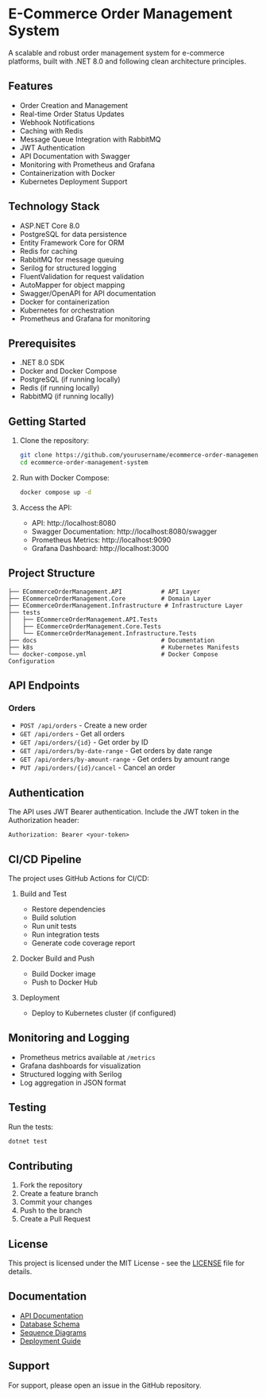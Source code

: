 # E-Commerce Order Management System

A scalable and robust order management system for e-commerce platforms, built with .NET 8.0 and following clean architecture principles.

## Features

- Order Creation and Management
- Real-time Order Status Updates
- Webhook Notifications
- Caching with Redis
- Message Queue Integration with RabbitMQ
- JWT Authentication
- API Documentation with Swagger
- Monitoring with Prometheus and Grafana
- Containerization with Docker
- Kubernetes Deployment Support

## Technology Stack

- ASP.NET Core 8.0
- PostgreSQL for data persistence
- Entity Framework Core for ORM
- Redis for caching
- RabbitMQ for message queuing
- Serilog for structured logging
- FluentValidation for request validation
- AutoMapper for object mapping
- Swagger/OpenAPI for API documentation
- Docker for containerization
- Kubernetes for orchestration
- Prometheus and Grafana for monitoring

## Prerequisites

- .NET 8.0 SDK
- Docker and Docker Compose
- PostgreSQL (if running locally)
- Redis (if running locally)
- RabbitMQ (if running locally)

## Getting Started

1. Clone the repository:
   ```bash
   git clone https://github.com/yourusername/ecommerce-order-management-system.git
   cd ecommerce-order-management-system
   ```

2. Run with Docker Compose:
   ```bash
   docker compose up -d
   ```

3. Access the API:
   - API: http://localhost:8080
   - Swagger Documentation: http://localhost:8080/swagger
   - Prometheus Metrics: http://localhost:9090
   - Grafana Dashboard: http://localhost:3000

## Project Structure

```
├── ECommerceOrderManagement.API           # API Layer
├── ECommerceOrderManagement.Core          # Domain Layer
├── ECommerceOrderManagement.Infrastructure # Infrastructure Layer
├── tests
│   ├── ECommerceOrderManagement.API.Tests
│   ├── ECommerceOrderManagement.Core.Tests
│   └── ECommerceOrderManagement.Infrastructure.Tests
├── docs                                   # Documentation
├── k8s                                    # Kubernetes Manifests
└── docker-compose.yml                     # Docker Compose Configuration
```

## API Endpoints

### Orders

- `POST /api/orders` - Create a new order
- `GET /api/orders` - Get all orders
- `GET /api/orders/{id}` - Get order by ID
- `GET /api/orders/by-date-range` - Get orders by date range
- `GET /api/orders/by-amount-range` - Get orders by amount range
- `PUT /api/orders/{id}/cancel` - Cancel an order

## Authentication

The API uses JWT Bearer authentication. Include the JWT token in the Authorization header:

```
Authorization: Bearer <your-token>
```

## CI/CD Pipeline

The project uses GitHub Actions for CI/CD:

1. Build and Test
   - Restore dependencies
   - Build solution
   - Run unit tests
   - Run integration tests
   - Generate code coverage report

2. Docker Build and Push
   - Build Docker image
   - Push to Docker Hub

3. Deployment
   - Deploy to Kubernetes cluster (if configured)

## Monitoring and Logging

- Prometheus metrics available at `/metrics`
- Grafana dashboards for visualization
- Structured logging with Serilog
- Log aggregation in JSON format

## Testing

Run the tests:

```bash
dotnet test
```

## Contributing

1. Fork the repository
2. Create a feature branch
3. Commit your changes
4. Push to the branch
5. Create a Pull Request

## License

This project is licensed under the MIT License - see the [LICENSE](LICENSE) file for details.

## Documentation

- [API Documentation](docs/api.md)
- [Database Schema](docs/erd.puml)
- [Sequence Diagrams](docs/order-creation-sequence.puml)
- [Deployment Guide](docs/deployment.md)

## Support

For support, please open an issue in the GitHub repository.
